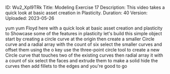 ID: Wu2_Xpl9TRk
Title: Modeling Exercise 17
Description: This video takes a quick look at basic asset creation in Plasticity.
Duration: 40
Version: 
Uploaded: 2023-05-26

yum yum Floyd here with a quick look at
basic asset creation and plasticity to
Showcase some of the features in
plasticity let's build this simple
object start by creating a circle curve
at the origin then create a smaller
Circle curve and a radial array with the
count of six
select the smaller curves and offset
them using the o key
use the three-point circle tool to
create a new Circle curve that touches
two of the existing curves
then radial array it with a count of six
select the faces and extrude them to
make a solid hide the curves then add
fillets to the edges and you're good to
go